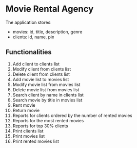 # **Movie Rental Agency**

The application stores:

- movies: id, title, description, genre
- clients: id, name, pin

## Functionalities

1. Add client to clients list
2. Modify client from clients list
3. Delete client from clients list
4. Add movie list to movies list
5. Modify movie list from movies list
6. Delete movie list from movies list
7. Search client by name in clients list
8. Search movie by title in movies list
9. Rent movie
10. Return movie
11. Reports for clients ordered by the number of rented movies
12. Reports for the most rented movies
13. Reports for top 30% clients
14. Print clients list
15. Print movies list
16. Print rented movies list
